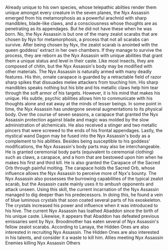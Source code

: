 Already unique to his own species, whose telepathic abilties render them unique amongst every creature in the seven planes, the Nyx Assassin emerged from his metamorphosis as a powerful arachnid with sharp mandibles, blade-like claws, and a consciousness whose thoughts are as penetrating as its appendages. But he did not have these when he was born. No, the Nyx Assassin is but one of the many zealot scarabs that are chosen by Nyx for metamorphosis, a process that not all scarabs can survive.
After being chosen by Nyx, the zealot scarab is anointed with the queen goddess' extract in her own chambers. If they manage to survive the process, they are reborn as the Nyx Assassin with unique abilities that grant them a unique status and level in their caste. Like most insects, they are composed of chitin, but the Nyx Assassin's body may be modified with other materials.
The Nyx Assassin is naturally armed with many deadly features. His thin, ornate carapace is guarded by a retractable field of razor sharp spikes that dissuades melee attackers from touching him. His sharp mandibles speaks nothing but his bite and his metallic claws help him tear through the soft armor of his targets. However, it is his mind that makes his unique. His subtle, psychic abilities allows him to communicate with his thoughts alone and eat away at the minds of lesser beings.
In some point in time, the Nyx Assassin has undergone several augmentations to its physical body. Over the course of seven seasons, a carapace that granted the Nyx Assassin protection against blade and magic was molded by the slow administration of alchemicals. He also received a stinger and two metallic pincers that were screwed to the ends of his frontal appendages. Lastly, the mystical wand Dagon may be fused into the Nyx Assassin's body as a complement to his abilities.
Besides being susceptible to his goddess' modifications, the Nyx Assassin's body parts may also be interchangeable. He is granted ceremonial body parts (equivalent to ceremonial clothing) such as claws, a carapace, and a horn that are bestowed upon him when he makes his first and third kill. He is also granted the Carapace of the Sacred Orb through painful molting. The carapace holds the Sacred Orb, whose influence allows the Nyx Assassin to perceive more of Nyx's bounty.
The Nyx Assassin also possesses the burrowing capabilities of the typical zealot scarab, but the Assassin caste mainly uses it to ambush opponents and attack unseen. Using this skill, the current incarnation of the Nyx Assassin managed to dig deeper than his predecessors. In doing this, he found a vein of blue luminous crystals that soon coated several parts of his exoskeleton. The crystals increased his power and influence when it was introduced to his hive.
The current Nyx Assassin has loathed Abaddon since the birth of his unique caste. Likewise, it appears that Abaddon has defeated previous emissaries sent by Nyx.
Broodmother has eaten several of Nyx Assassin's fellow zealot scarabs.
According to Lanaya, the Hidden Ones are also interested in recruiting Nyx Assassin. The Hidden Ones are also interested in his talents, and consider it a waste to kill him.
Allies meeting Nyx Assassin
Enemies killing Nyx Assassin
Others
